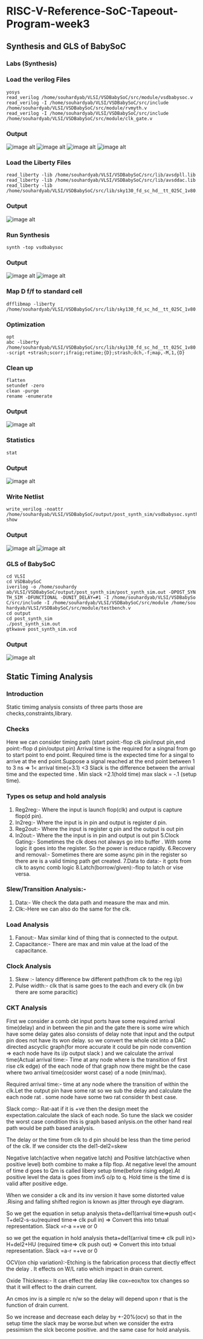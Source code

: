 # RISC-V-Reference-SoC-Tapeout-Program-week3
## Synthesis and GLS of BabySoC
### Labs (Synthesis)
### Load the verilog Files
```
yosys
read_verilog /home/souhardyab/VLSI/VSDBabySoC/src/module/vsdbabysoc.v
read_verilog -I /home/souhardyab/VLSI/VSDBabySoC/src/include /home/souhardyab/VLSI/VSDBabySoC/src/module/rvmyth.v
read_verilog -I /home/souhardyab/VLSI/VSDBabySoC/src/include /home/souhardyab/VLSI/VSDBabySoC/src/module/clk_gate.v
```
### Output
![image alt](https://github.com/souhardya-ece/RISC-V-Reference-SoC-Tapeout-Program-week3/blob/main/Images/Yosys.png)
![image alt](https://github.com/souhardya-ece/RISC-V-Reference-SoC-Tapeout-Program-week3/blob/main/Images/Read_vsd.png)
![image alt](https://github.com/souhardya-ece/RISC-V-Reference-SoC-Tapeout-Program-week3/blob/main/Images/read_rv.png)
![image alt](https://github.com/souhardya-ece/RISC-V-Reference-SoC-Tapeout-Program-week3/blob/main/Images/read_clk.png)
### Load the Liberty Files
```
read_liberty -lib /home/souhardyab/VLSI/VSDBabySoC/src/lib/avsdpll.lib
read_liberty -lib /home/souhardyab/VLSI/VSDBabySoC/src/lib/avsddac.lib
read_liberty -lib /home/souhardyab/VLSI/VSDBabySoC/src/lib/sky130_fd_sc_hd__tt_025C_1v80.lib
```
### Output
![image alt](https://github.com/souhardya-ece/RISC-V-Reference-SoC-Tapeout-Program-week3/blob/main/Images/Lib.png)
### Run Synthesis
```
synth -top vsdbabysoc
```
### Output
![image alt](https://github.com/souhardya-ece/RISC-V-Reference-SoC-Tapeout-Program-week3/blob/main/Images/Top.png)
![image alt](https://github.com/souhardya-ece/RISC-V-Reference-SoC-Tapeout-Program-week3/blob/main/Images/Remove.png)
### Map D f/f to standard cell
```
dfflibmap -liberty /home/souhardyab/VLSI/VSDBabySoC/src/lib/sky130_fd_sc_hd__tt_025C_1v80.lib
```
### Optimization
```
opt
abc -liberty /home/souhardyab/VLSI/VSDBabySoC/src/lib/sky130_fd_sc_hd__tt_025C_1v80.lib -script +strash;scorr;ifraig;retime;{D};strash;dch,-f;map,-M,1,{D}
```
### Clean up
```
flatten
setundef -zero
clean -purge
rename -enumerate
```
### Output
![image alt](https://github.com/souhardya-ece/RISC-V-Reference-SoC-Tapeout-Program-week3/blob/main/Images/Flat.png)
### Statistics
```
stat
```
### Output
![image alt](https://github.com/souhardya-ece/RISC-V-Reference-SoC-Tapeout-Program-week3/blob/main/Images/Stat.png)
### Write Netlist
```
write_verilog -noattr /home/souhardyab/VLSI/VSDBabySoC/output/post_synth_sim/vsdbabysoc.synth.v
show
```
### Output
![image alt](https://github.com/souhardya-ece/RISC-V-Reference-SoC-Tapeout-Program-week3/blob/main/Images/Write.png)
![image alt](https://github.com/souhardya-ece/RISC-V-Reference-SoC-Tapeout-Program-week3/blob/main/Images/Synth.png)
### GLS of BabySoC
```
cd VLSI
cd VSDBabySoC 
iverilog -o /home/souhardy
ab/VLSI/VSDBabySoC/output/post_synth_sim/post_synth_sim.out -DPOST_SYN
TH_SIM -DFUNCTIONAL -DUNIT_DELAY=#1 -I /home/souhardyab/VLSI/VSDBabySo
C/src/include -I /home/souhardyab/VLSI/VSDBabySoC/src/module /home/sou
hardyab/VLSI/VSDBabySoC/src/module/testbench.v
cd output
cd post_synth_sim
./post_synth_sim.out
gtkwave post_synth_sim.vcd
```
### Output
![image alt](https://github.com/souhardya-ece/RISC-V-Reference-SoC-Tapeout-Program-week3/blob/main/Images/Post_synth.png)
## Static Timing Analysis
### Introduction
Static timimg analysis consists of three parts those are checks,constraints,library.
### Checks
Here we can consider timing path (start point:-flop clk pin/input pin,end point:-flop d pin/output pin)
Arrival time is the required for a singnal from go to start point to end point.
Required  time is the expected time for a singal to arrive at the end point.Suppose a signal reached at the end point between 1 to 3 ns => 1< arrival time(=3.1) <3 
Slack is the difference between the arrival time and the expected time .
Min slack =2.1(hold time) max slack = -.1 (setup time).
### Types os setup and hold analysis
1. Reg2reg:- Where the input is launch flop(clk) and output is capture flop(d pin).
2. In2reg:- Where the input is in pin and output is register d pin.
3. Reg2out:- Where the input is register q pin and the output is out pin
4. In2out:- Where the the input is in pin and output is out pin
5.Clock Gating:- Sometimes the clk does not always go into buffer . With some logic it goes into the register. So the power is reduce rapidly. 
6.Recovery and removal:- Sometimes there are some async pin in the register so there are is a valid timing path get created.
7.Data to data:- it gots from clk to async comb logic
8.Latch(borrow/given):-flop to latch or vise versa.
### Slew/Transition Analysis:-
1. Data:- We check the data path and measure the max and min.
2. Clk:-Here we can also do the same for the clk.
### Load Analysis
1. Fanout:- Max similar kind of thing that is connected to the output.
2. Capacitance:- There are max and min value at the load of the capacitance.
### Clock Analysis
1. Skew :- latency difference bw different path(from clk to the reg i/p)
2. Pulse width:- clk that is same goes to the each and every clk (in bw there are some paracitic)

### CKT Analysis

First we consider a comb ckt input ports have some required arrival time(delay) and in between the pin and the gate there is some wire which have some delay gates also consists of delay note that input and the output pin does not have its won delay. so we convert the whole ckt into a DAC directed ascyclic graph(for more accurate it could be pin node convention => each node have its i/p output slack ) and we calculate the arrival time(Actual arrival time:- Time at any node where is the transition of first rise clk edge) of the each node of that graph now there might be the case where two arrival time(cosider worst case) of a node (min/max).

Required arrival time:- time at any node where the transition of within the clk.Let the output pin have some rat so we sub the delay and calculate the each node rat . some node have some two rat consider th best case.

Slack comp:- Rat-aat if it is +ve then the design meet the expectation.calculate the slack of each node. So tune the slack we cosider the worst case condition this is graph based anlysis.on the other hand real path  would be path based analysis.

The delay or the time from clk to d pin should be less than the time period of the clk. If we consider cts the del1-del2=skew

Negative latch(active when negative latch) and Positive latch(active when positive level) both combine to make a filp flop. At negative level the amount of time d goes to Qm  is called libery setup time(before rising edge).At positive level the data is goes from inv5 o/p to q. Hold time is the time d is valid after positive edge.

When we consider a clk and its inv version it have some distorted value .Rising and falling shifted region is known as jitter through eye diagram.

So we get the equation in setup analysis  theta+del1(arrival time=>push out)< T+del2-s-su(required time=> clk pull in) => Convert this into txtual representation. Slack =r-a =+ve or 0

so we get the equation in hold analysis  theta+del1(arrival time=> clk pull in)> H+del2+HU (required time=> clk push out) => Convert this into txtual representation. Slack =a-r =+ve or 0

OCV(on chip variation):-Etching is the fabrication process that diectly effect the delay . It effects on W/L ratio which impact in drain current.

Oxide Thickness:- It can effect the delay like cox=eox/tox tox changes so that it will effect to the drain current.

An cmos inv is a simple rc n/w so the delay will depend upon r that is the function of drain current.

So we increase and decrease each delay by +-20%(ocv) so that in the setup time the slack may be worse.but when we consider the extra pessimism the slck become positive. and the same case for hold analysis.








